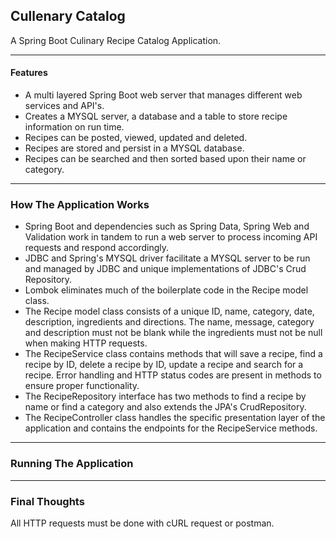 ## Cullenary Catalog ##
A Spring Boot Culinary Recipe Catalog Application.

-------------

#### Features ####

* A multi layered Spring Boot web server that manages different web services and API's.
* Creates a MYSQL server, a database and a table to store recipe information on run time.
* Recipes can be posted, viewed, updated and deleted.
* Recipes are stored and persist in a MYSQL database.
* Recipes can be searched and then sorted based upon their name or category.

-------------

### How The Application Works ###

* Spring Boot and dependencies such as Spring Data, Spring Web and Validation work in tandem to run a web server to process incoming API requests and respond accordingly.
* JDBC and Spring's MYSQL driver facilitate a MYSQL server to be run and managed by JDBC and unique implementations of JDBC's Crud Repository.
* Lombok eliminates much of the boilerplate code in the Recipe model class.
* The Recipe model class consists of a unique ID, name, category, date, description, ingredients and directions. The name, message, category and description must not be blank 
  while the ingredients must not be null when making HTTP requests.
* The RecipeService class contains methods that will save a recipe, find a recipe by ID, delete a recipe by ID, update a recipe and search for a recipe. Error handling and HTTP 
  status codes are present in methods to ensure proper functionality.
* The RecipeRepository interface has two methods to find a recipe by name or find a category and also extends the JPA's CrudRepository.
* The RecipeController class handles the specific presentation layer of the application and contains the endpoints for the RecipeService methods.

-------------

### Running The Application



-------------

### Final Thoughts

All HTTP requests must be done with cURL request or postman.